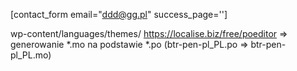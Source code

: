 [contact_form email="ddd@gg.pl" success_page='']

wp-content/languages/themes/
https://localise.biz/free/poeditor => generowanie *.mo na podstawie *.po (btr-pen-pl_PL.po => btr-pen-pl_PL.mo)
